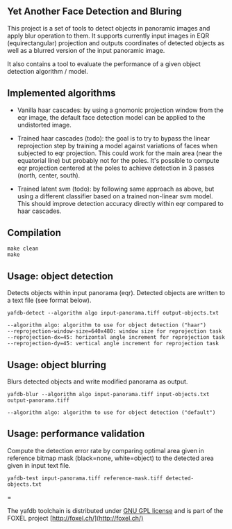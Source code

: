 ## Yet Another Face Detection and Bluring

This project is a set of tools to detect objects in panoramic images and apply blur operation to them. It supports
currently input images in EQR (equirectangular) projection and outputs coordinates of detected objects as well as
a blurred version of the input panoramic image.

It also contains a tool to evaluate the performance of a given object detection algorithm / model.

## Implemented algorithms

* Vanilla haar cascades: by using a gnomonic projection window from the eqr image, the default face detection
model can be applied to the undistorted image.

* Trained haar cascades (todo): the goal is to try to bypass the linear reprojection step by training a model
against variations of faces when subjected to eqr projection. This could work for the main area (near the
equatorial line) but probably not for the poles. It's possible to compute eqr projection centered at the
poles to achieve detection in 3 passes (north, center, south).

* Trained latent svm (todo): by following same approach as above, but using a different classifier based on a
trained non-linear svm model. This should improve detection accuracy directly within eqr compared to haar
cascades.


## Compilation

	make clean
	make


## Usage: object detection

Detects objects within input panorama (eqr). Detected objects are written to a text file (see format below).

	yafdb-detect --algorithm algo input-panorama.tiff output-objects.txt

	--algorithm algo: algorithm to use for object detection ("haar")
	--reprojection-window-size=640x480: window size for reprojection task
	--reprojection-dx=45: horizontal angle increment for reprojection task
	--reprojection-dy=45: vertical angle increment for reprojection task


## Usage: object blurring

Blurs detected objects and write modified panorama as output.

	yafdb-blur --algorithm algo input-panorama.tiff input-objects.txt output-panorama.tiff

	--algorithm algo: algorithm to use for object detection ("default")


## Usage: performance validation

Compute the detection error rate by comparing optimal area given in reference bitmap mask (black=none, white=object)
to the detected area given in input text file.

	yafdb-test input-panorama.tiff reference-mask.tiff detected-objects.txt


=

The yafdb toolchain is distributed under [GNU GPL license](http://foxel.ch/en/license) and is part of the FOXEL project [http://foxel.ch/](http://foxel.ch/)

